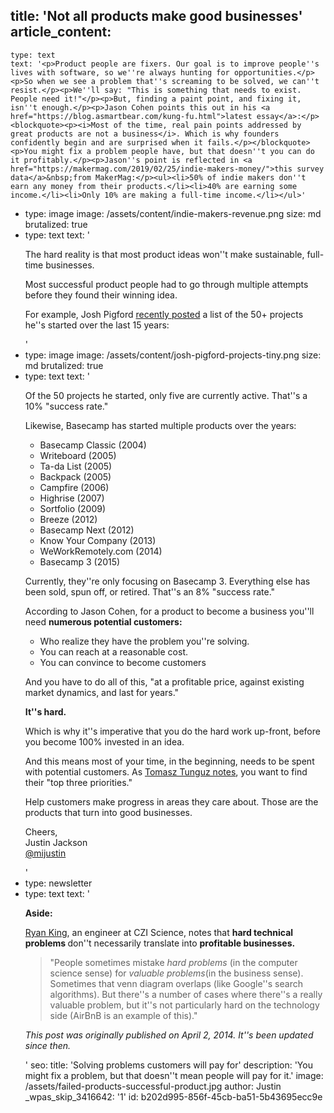 title: 'Not all products make good businesses'
article_content:
  -
    type: text
    text: '<p>Product people are fixers. Our goal is to improve people''s lives with software, so we''re always hunting for opportunities.</p><p>So when we see a problem that''s screaming to be solved, we can''t resist.</p><p>We''ll say: "This is something that needs to exist. People need it!"</p><p>But, finding a paint point, and fixing it, isn''t enough.</p><p>Jason Cohen points this out in his <a href="https://blog.asmartbear.com/kung-fu.html">latest essay</a>:</p><blockquote><p><i>Most of the time, real pain points addressed by great products are not a business</i>. Which is why founders confidently begin and are surprised when it fails.</p></blockquote><p>You might fix a problem people have, but that doesn''t you can do it profitably.</p><p>Jason''s point is reflected in <a href="https://makermag.com/2019/02/25/indie-makers-money/">this survey data</a>&nbsp;from MakerMag:</p><ul><li>50% of indie makers don''t earn any money from their products.</li><li>40% are earning some income.</li><li>Only 10% are making a full-time income.</li></ul>'
  -
    type: image
    image: /assets/content/indie-makers-revenue.png
    size: md
    brutalized: true
  -
    type: text
    text: '<p>The hard reality is that most product ideas won''t make sustainable, full-time businesses.</p><p>Most successful product people had to go through multiple attempts before they found their winning idea.</p><p>For example, Josh Pigford <a href="https://joshpigford.com/projects">recently posted</a> a list of the 50+ projects he''s started over the last 15 years:</p>'
  -
    type: image
    image: /assets/content/josh-pigford-projects-tiny.png
    size: md
    brutalized: true
  -
    type: text
    text: '<p>Of the 50 projects he started, only five are currently active. That''s a 10% "success rate."</p><p>Likewise, Basecamp has started multiple products over the years:</p><ul><li>Basecamp Classic (2004)<br></li><li>Writeboard (2005)</li><li>Ta-da List (2005)</li><li>Backpack (2005)</li><li>Campfire (2006)</li><li>Highrise (2007)</li><li>Sortfolio (2009)</li><li>Breeze (2012)</li><li>Basecamp Next (2012)</li><li>Know Your Company (2013)</li><li>WeWorkRemotely.com (2014)</li><li>Basecamp 3 (2015)</li></ul><p>Currently, they''re only focusing on Basecamp 3. Everything else has been sold, spun off, or retired. That''s an 8% "success rate."</p><p>According to Jason Cohen, for a product to become a business you''ll need <b>numerous potential customers:</b></p><ul><li>Who realize they have the problem you''re solving.<br></li><li>You can reach at a reasonable cost.</li><li>You can convince to become customers</li></ul><p>And you have to do all of this, "at a profitable price, against existing market dynamics, and last for years."</p><p><b>It''s hard.</b></p><p>Which is why it''s imperative that you do the hard work up-front, before you become 100% invested in an idea.</p><p>And this means most of your time, in the beginning, needs to be spent with potential customers. As <a href="https://tomtunguz.com/competitive-questions">Tomasz Tunguz notes</a>, you want to find their "top three priorities."&nbsp;</p><p>Help customers make progress in areas they care about. Those are the products that turn into good businesses.</p><p>Cheers,<br>Justin Jackson<br><a href="https://twitter.com/mijustin">@mijustin</a></p>'
  -
    type: newsletter
  -
    type: text
    text: '<p><b>Aside: </b></p><p><a href="https://twitter.com/rk">Ryan King</a>, an engineer at CZI Science, notes that <b>hard technical problems </b>don''t necessarily translate into <b>profitable businesses.&nbsp;</b></p><blockquote><p>"People sometimes mistake <i>hard problems</i> (in the computer science sense) for <i>valuable problems</i>(in the business sense). Sometimes that venn diagram overlaps (like Google''s search algorithms). But there''s a number of cases where there''s a really valuable problem, but it''s not particularly hard on the technology side (AirBnB is an example of this)."</p></blockquote><p><i>This post was originally published on April 2, 2014. It''s been updated since then.</i></p>'
seo:
  title: 'Solving problems customers will pay for'
  description: 'You might fix a problem, but that doesn''t mean people will pay for it.'
  image: /assets/failed-products-successful-product.jpg
author: Justin
_wpas_skip_3416642: '1'
id: b202d995-856f-45cb-ba51-5b43695ecc9e
